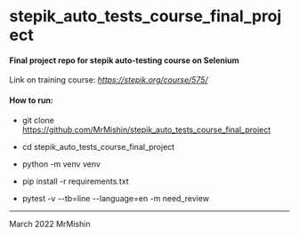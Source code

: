 # stepik_auto_tests_course_final_project

#### Final project repo for stepik auto-testing course on Selenium
Link on training course: _https://stepik.org/course/575/_

#### How to run:

- git clone https://github.com/MrMishin/stepik_auto_tests_course_final_project

- cd stepik_auto_tests_course_final_project

- python -m venv venv

- pip install -r requirements.txt

- pytest -v --tb=line --language=en -m need_review


_________________________
March 2022
MrMishin